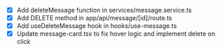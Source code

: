 - [x] Add deleteMessage function in services/message.service.ts
- [x] Add DELETE method in app/api/message/[id]/route.ts
- [x] Add useDeleteMessage hook in hooks/use-message.ts
- [x] Update message-card.tsx to fix hover logic and implement delete on click
